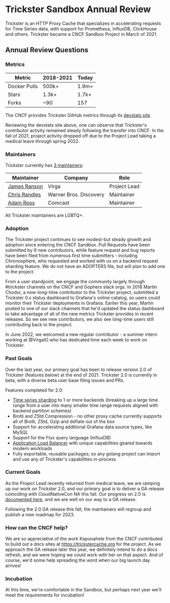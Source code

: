 # Trickster Sandbox Annual Review

Trickster is an HTTP Proxy Cache that specializes in accelerating requests for Time Series data, with support for Prometheus, InfluxDB, ClickHouse and others. Trickster became a CNCF Sandbox Project in March of 2021.

## Annual Review Questions

### Metrics

| Metric       |  2018-2021 |     Today   |
| ------------ | ---------- | ----------- |
| Docker Pulls | 500k+      | 1.9m+       |
| Stars        | 1.3k+      | 1.7k+       |
| Forks        | ~90        | 157         |

The CNCF provides Trickster GitHub metrics through its [devstats site](https://trickster.devstats.cncf.io/d/8/dashboards?orgId=1&refresh=15m).

Reviewing the devstats site above, one can observe that Trickster's contributor activity remained steady following the transfer into CNCF. In the fall of 2021, project activity dropped off due to the Project Lead taking a medical leave through spring 2022.

### Maintainers

Trickster currently has [3 maintainers](https://github.com/trickstercache/trickster/blob/main/MAINTAINERS.md):

| Maintainer     | Company                | Role         |
| -------------- | ---------------------- | ------------ |
| [James Ranson](@jranson)   | Virga                  | Project Lead |
| [Chris Randles](@crandles)  | Warner Bros. Discovery | Maintainer   |
| [Adam Ross](@limitlessearth)      | Comcast                | Maintainer   |

All Trickster maintainers are LGBTQ+.

### Adoption

The Trickster project continues to see modest-but steady growth and adoption since entering the CNCF Sandbox. Pull Requests have been submitted by 9 new contributors, while feature request and bug reports have been filed from numerous first time submitters - including Chronosphere, who requested and worked with us on a backend request sharding feature. We do not have an ADOPTERS file, but will plan to add one to the project.

From a user standpoint, we engage the community largely through #trickster channels on the CNCF and Gophers slack orgs. In 2018 Martin Chodur, a now-long-time contributor to the Trickster project, submitted a Trickster 0.x status dashboard to Grafana's online catalog, so users could monitor their Trickster deployments in Grafana. Earlier this year, Martin posted to one of our slack channels that he'd updated the status dashboard to take advantage of all of the new metrics Trickster provides in recent releases. So we see new contributors, we also see long-time users still contributing back to the project.

In June 2022, we welcomed a new regular contributor - a summer intern working at @VirgaIO who has dedicated time each week to work on Trickster.

### Past Goals

Over the last year, our primary goal has been to release version 2.0 of Trickster (features below) at the end of 2021. Trickster 2.0 is currently in beta, with a diverse beta user base filing issues and PRs.

Features completed for 2.0:

- [Time series sharding](https://github.com/trickstercache/trickster/blob/main/docs/timeseries_sharding.md) to 1 or more backends (breaking up a large time range from a user into many smaller time range requests aligned with backend partition schemes)
- Brotli and ZStd Compression - no other proxy cache currently supports all of Brotli, ZStd, Gzip and deflate out of the box
- Support for accelerating additional Grafana data source types, like MySQL
- Support for the Flux query language (InfluxDB)
- [Application Load Balancer](https://github.com/trickstercache/trickster/blob/main/docs/alb.md) with unique capabilities geared towards modern workloads
- Fully exportable, reusable packages; so any golang project can import and use any of Trickster's capabilities in-process

### Current Goals

As the Project Lead recently returned from medical leave, we are ramping up our work on Trickster 2.0, and our primary goal is to deliver a GA release coinciding with CloudNativeCon NA this fall. Our progress on 2.0 is [documented here](https://github.com/trickstercache/trickster/blob/main/docs/new-changed-2.0.md), and we are well on our way to a GA release.

Following the 2.0 GA release this fall, the maintainers will regroup and publish a new roadmap for 2023.

### How can the CNCF help?

We are so appreciative of the work Kapunahele from the CNCF contributed to build out a docs sites at <https://trickstercache.org> for the project. As we approach the GA release later this year, we definitely intend to do a docs refresh, and we were hoping we could work with her on that aspect. And of course, we'd some help spreading the word when our big launch day arrives!

### Incubation

At this time, we're comfortable in the Sandbox, but perhaps next year we'll meet the requirements for incubation!

